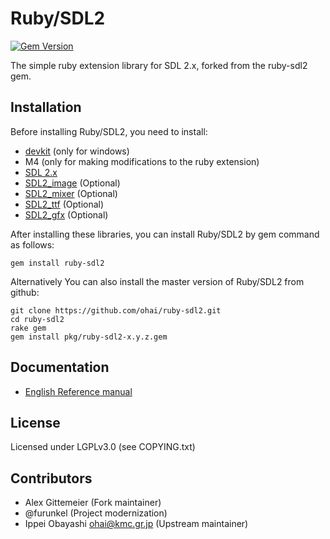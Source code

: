 # Ruby/SDL2

[![Gem Version](https://badge.fury.io/rb/sdl2-win93.svg)](https://badge.fury.io/rb/sdl2-win93)

The simple ruby extension library for SDL 2.x, forked from the ruby-sdl2 gem.

## Installation

Before installing Ruby/SDL2, you need to install:

* [devkit](http://rubyinstaller.org/add-ons/devkit/) (only for windows)
* M4 (only for making modifications to the ruby extension)
* [SDL 2.x](http://www.libsdl.org/download-2.0.php)
* [SDL2_image](https://www.libsdl.org/projects/SDL_image/) (Optional)
* [SDL2_mixer](https://www.libsdl.org/projects/SDL_mixer/) (Optional)
* [SDL2_ttf](https://www.libsdl.org/projects/SDL_ttf/) (Optional)
* [SDL2_gfx](https://www.ferzkopp.net/wordpress/2016/01/02/sdl_gfx-sdl2_gfx/) (Optional)

After installing these libraries, you can install Ruby/SDL2 by gem command as follows:

    gem install ruby-sdl2

Alternatively You can also install the master version of Ruby/SDL2 from github:

    git clone https://github.com/ohai/ruby-sdl2.git
    cd ruby-sdl2
    rake gem
    gem install pkg/ruby-sdl2-x.y.z.gem

## Documentation

* [English Reference manual](http://win93.github.io/ruby-sdl2/doc-en/)

## License

Licensed under LGPLv3.0 (see COPYING.txt)

## Contributors

* Alex Gittemeier (Fork maintainer)
* @furunkel (Project modernization)
* Ippei Obayashi <ohai@kmc.gr.jp> (Upstream maintainer)
